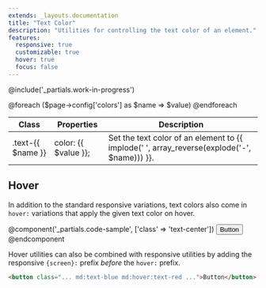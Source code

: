 ```yaml
---
extends: _layouts.documentation
title: "Text Color"
description: "Utilities for controlling the text color of an element."
features:
  responsive: true
  customizable: true
  hover: true
  focus: false
---
```


@include('_partials.work-in-progress')

<div class="border-t border-grey-lighter">
  <table class="w-full text-left" style="border-collapse: collapse;">
    <thead>
      <tr>
        <th class="text-sm font-semibold text-grey-darker p-2 bg-grey-lightest">Class</th>
        <th class="text-sm font-semibold text-grey-darker p-2 bg-grey-lightest">Properties</th>
        <th class="text-sm font-semibold text-grey-darker p-2 bg-grey-lightest">Description</th>
      </tr>
    </thead>
    <tbody class="align-baseline">
      @foreach ($page->config['colors'] as $name => $value)
      <tr>
        <td class="p-2 border-t {{ $loop->first ? 'border-smoke' : 'border-smoke-light' }} font-mono text-xs text-purple-dark whitespace-no-wrap">.text-{{ $name }}</td>
        <td class="p-2 border-t {{ $loop->first ? 'border-smoke' : 'border-smoke-light' }} font-mono text-xs text-blue-dark whitespace-no-wrap">color: {{ $value }};</td>
        <td class="p-2 border-t {{ $loop->first ? 'border-smoke' : 'border-smoke-light' }} text-sm text-grey-darker">Set the text color of an element to {{ implode(' ', array_reverse(explode('-', $name))) }}.</td>
      </tr>
      @endforeach
    </tbody>
  </table>
</div>

## Hover

In addition to the standard responsive variations, text colors also come in `hover:` variations that apply the given text color on hover.

@component('_partials.code-sample', ['class' => 'text-center'])
<button class="text-blue-dark hover:text-red-dark border-2 border-blue hover:border-red bg-transparent py-2 px-4 font-semibold rounded">
  Button
</button>
@endcomponent

Hover utilities can also be combined with responsive utilities by adding the responsive `{screen}:` prefix *before* the `hover:` prefix.

```html
<button class="... md:text-blue md:hover:text-red ...">Button</button>
```
